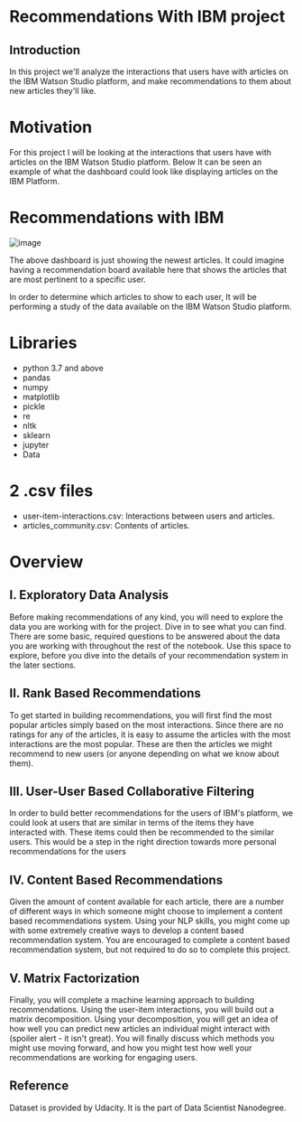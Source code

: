# Recommendations With IBM project

## Introduction
In this project we'll analyze the interactions that users have with articles on the IBM Watson Studio platform, and make recommendations to them about new articles they'll like.

# Motivation
For this project I will be looking at the interactions that users have with articles on the IBM Watson Studio platform. Below It can be seen an example of what the dashboard could look like displaying articles on the IBM Platform.

# Recommendations with IBM

![image](https://user-images.githubusercontent.com/33673374/82769690-3d5bcd00-9dfb-11ea-83df-e331106bbcc0.png)


The above dashboard is just showing the newest articles. It could imagine having a recommendation board available here that shows the articles that are most pertinent to a specific user.

In order to determine which articles to show to each user, It will be performing a study of the data available on the IBM Watson Studio platform.

# Libraries
- python 3.7 and above
- pandas
- numpy
- matplotlib
- pickle
- re
- nltk
- sklearn
- jupyter
- Data

# 2 .csv files
- user-item-interactions.csv: Interactions between users and articles.
- articles_community.csv: Contents of articles.

# Overview

##  I. Exploratory Data Analysis
Before making recommendations of any kind, you will need to explore the data you are working with for the project. Dive in to see what you can find. There are some basic, required questions to be answered about the data you are working with throughout the rest of the notebook. Use this space to explore, before you dive into the details of your recommendation system in the later sections.

## II. Rank Based Recommendations
To get started in building recommendations, you will first find the most popular articles simply based on the most interactions. Since there are no ratings for any of the articles, it is easy to assume the articles with the most interactions are the most popular. These are then the articles we might recommend to new users (or anyone depending on what we know about them).

## III. User-User Based Collaborative Filtering
In order to build better recommendations for the users of IBM's platform, we could look at users that are similar in terms of the items they have interacted with. These items could then be recommended to the similar users. This would be a step in the right direction towards more personal recommendations for the users

## IV. Content Based Recommendations
Given the amount of content available for each article, there are a number of different ways in which someone might choose to implement a content based recommendations system. Using your NLP skills, you might come up with some extremely creative ways to develop a content based recommendation system. You are encouraged to complete a content based recommendation system, but not required to do so to complete this project.

## V. Matrix Factorization
Finally, you will complete a machine learning approach to building recommendations. Using the user-item interactions, you will build out a matrix decomposition. Using your decomposition, you will get an idea of how well you can predict new articles an individual might interact with (spoiler alert - it isn't great). You will finally discuss which methods you might use moving forward, and how you might test how well your recommendations are working for engaging users.

## Reference
Dataset is provided by Udacity. It is the part of Data Scientist Nanodegree.
